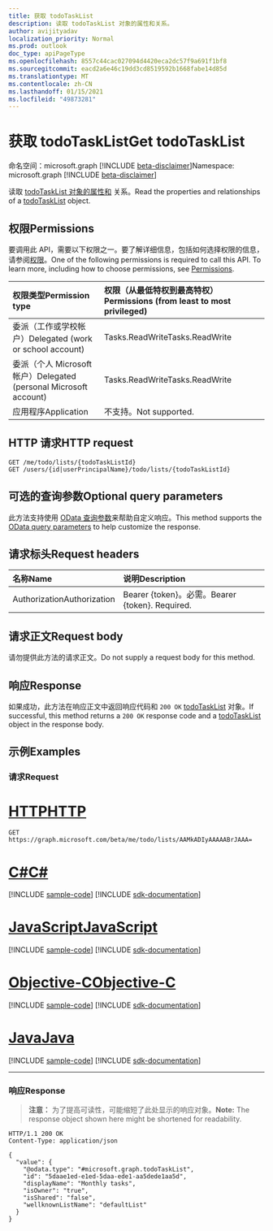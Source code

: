```yaml
---
title: 获取 todoTaskList
description: 读取 todoTaskList 对象的属性和关系。
author: avijityadav
localization_priority: Normal
ms.prod: outlook
doc_type: apiPageType
ms.openlocfilehash: 8557c44cac027094d4420eca2dc57f9a691f1bf8
ms.sourcegitcommit: eacd2a6e46c19dd3cd8519592b1668fabe14d85d
ms.translationtype: MT
ms.contentlocale: zh-CN
ms.lasthandoff: 01/15/2021
ms.locfileid: "49873281"
---
```

# <a name="get-todotasklist"></a><span data-ttu-id="af080-103">获取 todoTaskList</span><span class="sxs-lookup"><span data-stu-id="af080-103">Get todoTaskList</span></span>
<span data-ttu-id="af080-104">命名空间：microsoft.graph [!INCLUDE [beta-disclaimer](../../includes/beta-disclaimer.md)]</span><span class="sxs-lookup"><span data-stu-id="af080-104">Namespace: microsoft.graph [!INCLUDE [beta-disclaimer](../../includes/beta-disclaimer.md)]</span></span>

<span data-ttu-id="af080-105">读取 [todoTaskList 对象的属性和](../resources/todotasklist.md) 关系。</span><span class="sxs-lookup"><span data-stu-id="af080-105">Read the properties and relationships of a [todoTaskList](../resources/todotasklist.md) object.</span></span>

## <a name="permissions"></a><span data-ttu-id="af080-106">权限</span><span class="sxs-lookup"><span data-stu-id="af080-106">Permissions</span></span>
<span data-ttu-id="af080-p101">要调用此 API，需要以下权限之一。要了解详细信息，包括如何选择权限的信息，请参阅[权限](/graph/permissions-reference)。</span><span class="sxs-lookup"><span data-stu-id="af080-p101">One of the following permissions is required to call this API. To learn more, including how to choose permissions, see [Permissions](/graph/permissions-reference).</span></span>

|<span data-ttu-id="af080-109">权限类型</span><span class="sxs-lookup"><span data-stu-id="af080-109">Permission type</span></span>|<span data-ttu-id="af080-110">权限（从最低特权到最高特权）</span><span class="sxs-lookup"><span data-stu-id="af080-110">Permissions (from least to most privileged)</span></span>|
|:---|:---|
|<span data-ttu-id="af080-111">委派（工作或学校帐户）</span><span class="sxs-lookup"><span data-stu-id="af080-111">Delegated (work or school account)</span></span>|<span data-ttu-id="af080-112">Tasks.ReadWrite</span><span class="sxs-lookup"><span data-stu-id="af080-112">Tasks.ReadWrite</span></span>|
|<span data-ttu-id="af080-113">委派（个人 Microsoft 帐户）</span><span class="sxs-lookup"><span data-stu-id="af080-113">Delegated (personal Microsoft account)</span></span>|<span data-ttu-id="af080-114">Tasks.ReadWrite</span><span class="sxs-lookup"><span data-stu-id="af080-114">Tasks.ReadWrite</span></span>|
|<span data-ttu-id="af080-115">应用程序</span><span class="sxs-lookup"><span data-stu-id="af080-115">Application</span></span>|<span data-ttu-id="af080-116">不支持。</span><span class="sxs-lookup"><span data-stu-id="af080-116">Not supported.</span></span>|

## <a name="http-request"></a><span data-ttu-id="af080-117">HTTP 请求</span><span class="sxs-lookup"><span data-stu-id="af080-117">HTTP request</span></span>

<!-- {
  "blockType": "ignored"
}
-->
``` http
GET /me/todo/lists/{todoTaskListId}
GET /users/{id|userPrincipalName}/todo/lists/{todoTaskListId}
```

## <a name="optional-query-parameters"></a><span data-ttu-id="af080-118">可选的查询参数</span><span class="sxs-lookup"><span data-stu-id="af080-118">Optional query parameters</span></span>
<span data-ttu-id="af080-119">此方法支持使用 [OData 查询参数](/graph/query-parameters)来帮助自定义响应。</span><span class="sxs-lookup"><span data-stu-id="af080-119">This method supports the [OData query parameters](/graph/query-parameters) to help customize the response.</span></span>

## <a name="request-headers"></a><span data-ttu-id="af080-120">请求标头</span><span class="sxs-lookup"><span data-stu-id="af080-120">Request headers</span></span>
|<span data-ttu-id="af080-121">名称</span><span class="sxs-lookup"><span data-stu-id="af080-121">Name</span></span>|<span data-ttu-id="af080-122">说明</span><span class="sxs-lookup"><span data-stu-id="af080-122">Description</span></span>|
|:---|:---|
|<span data-ttu-id="af080-123">Authorization</span><span class="sxs-lookup"><span data-stu-id="af080-123">Authorization</span></span>|<span data-ttu-id="af080-p102">Bearer {token}。必需。</span><span class="sxs-lookup"><span data-stu-id="af080-p102">Bearer {token}. Required.</span></span>|

## <a name="request-body"></a><span data-ttu-id="af080-126">请求正文</span><span class="sxs-lookup"><span data-stu-id="af080-126">Request body</span></span>
<span data-ttu-id="af080-127">请勿提供此方法的请求正文。</span><span class="sxs-lookup"><span data-stu-id="af080-127">Do not supply a request body for this method.</span></span>

## <a name="response"></a><span data-ttu-id="af080-128">响应</span><span class="sxs-lookup"><span data-stu-id="af080-128">Response</span></span>

<span data-ttu-id="af080-129">如果成功，此方法在响应正文中返回响应代码和 `200 OK` [todoTaskList](../resources/todotasklist.md) 对象。</span><span class="sxs-lookup"><span data-stu-id="af080-129">If successful, this method returns a `200 OK` response code and a [todoTaskList](../resources/todotasklist.md) object in the response body.</span></span>

## <a name="examples"></a><span data-ttu-id="af080-130">示例</span><span class="sxs-lookup"><span data-stu-id="af080-130">Examples</span></span>

### <a name="request"></a><span data-ttu-id="af080-131">请求</span><span class="sxs-lookup"><span data-stu-id="af080-131">Request</span></span>

# <a name="http"></a>[<span data-ttu-id="af080-132">HTTP</span><span class="sxs-lookup"><span data-stu-id="af080-132">HTTP</span></span>](#tab/http)
<!-- {
  "blockType": "request",
  "sampleKeys": ["AAMkADIyAAAAABrJAAA="],
  "name": "get_todotasklist"
}
-->
``` http
GET https://graph.microsoft.com/beta/me/todo/lists/AAMkADIyAAAAABrJAAA=
```
# <a name="c"></a>[<span data-ttu-id="af080-133">C#</span><span class="sxs-lookup"><span data-stu-id="af080-133">C#</span></span>](#tab/csharp)
[!INCLUDE [sample-code](../includes/snippets/csharp/get-todotasklist-csharp-snippets.md)]
[!INCLUDE [sdk-documentation](../includes/snippets/snippets-sdk-documentation-link.md)]

# <a name="javascript"></a>[<span data-ttu-id="af080-134">JavaScript</span><span class="sxs-lookup"><span data-stu-id="af080-134">JavaScript</span></span>](#tab/javascript)
[!INCLUDE [sample-code](../includes/snippets/javascript/get-todotasklist-javascript-snippets.md)]
[!INCLUDE [sdk-documentation](../includes/snippets/snippets-sdk-documentation-link.md)]

# <a name="objective-c"></a>[<span data-ttu-id="af080-135">Objective-C</span><span class="sxs-lookup"><span data-stu-id="af080-135">Objective-C</span></span>](#tab/objc)
[!INCLUDE [sample-code](../includes/snippets/objc/get-todotasklist-objc-snippets.md)]
[!INCLUDE [sdk-documentation](../includes/snippets/snippets-sdk-documentation-link.md)]

# <a name="java"></a>[<span data-ttu-id="af080-136">Java</span><span class="sxs-lookup"><span data-stu-id="af080-136">Java</span></span>](#tab/java)
[!INCLUDE [sample-code](../includes/snippets/java/get-todotasklist-java-snippets.md)]
[!INCLUDE [sdk-documentation](../includes/snippets/snippets-sdk-documentation-link.md)]

---

### <a name="response"></a><span data-ttu-id="af080-137">响应</span><span class="sxs-lookup"><span data-stu-id="af080-137">Response</span></span>
><span data-ttu-id="af080-138">**注意：** 为了提高可读性，可能缩短了此处显示的响应对象。</span><span class="sxs-lookup"><span data-stu-id="af080-138">**Note:** The response object shown here might be shortened for readability.</span></span>
<!-- {
  "blockType": "response",
  "truncated": true,
  "@odata.type": "microsoft.graph.todoTaskList"
}
-->
``` http
HTTP/1.1 200 OK
Content-Type: application/json

{
  "value": {
    "@odata.type": "#microsoft.graph.todoTaskList",
    "id": "5daae1ed-e1ed-5daa-ede1-aa5dede1aa5d",
    "displayName": "Monthly tasks",
    "isOwner": "true",
    "isShared": "false",
    "wellknownListName": "defaultList"
  }
}
```



